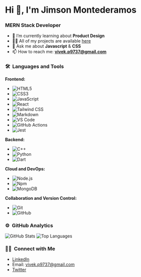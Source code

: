 # Hi 👋, I'm Jimson Montederamos
### MERN Stack Developer

- 🌱 I’m currently learning about **Product Design**
- 👨‍💻 All of my projects are available [here](https://www.vivek9patel.com/projects)
- 💬 Ask me about **Javascript** & **CSS**
- 📫 How to reach me: **vivek.p9737@gmail.com**

### 🛠 &nbsp;Languages and Tools

**Frontend:**
- ![HTML5](https://img.shields.io/badge/-HTML5-%23E44D27?style=for-the-badge&logo=html5&logoColor=ffffff)
- ![CSS3](https://img.shields.io/badge/-CSS3-%231572B6?style=for-the-badge&logo=css3)
- ![JavaScript](https://img.shields.io/badge/-JavaScript-%23F7DF1C?style=for-the-badge&logo=javascript&logoColor=000000&labelColor=%23F7DF1C&color=%23FFCE5A)
- ![React](https://img.shields.io/badge/-React-61DAFB?style=for-the-badge&logo=react&logoColor=ffffff)
- ![Tailwind CSS](https://img.shields.io/badge/Tailwind_CSS-38B2AC?style=for-the-badge&logo=tailwind-css&logoColor=white)
- ![Markdown](https://img.shields.io/badge/Markdown-000000?style=for-the-badge&logo=markdown&logoColor=white)
- ![VS Code](http://img.shields.io/badge/-VS%20Code-007ACC?style=for-the-badge&logo=visual-studio-code&logoColor=ffffff)
- ![GitHub Actions](https://img.shields.io/badge/GitHub%20Actions-2088FF?style=for-the-badge&logo=github-actions&logoColor=white)
- ![Jest](https://img.shields.io/badge/Jest-C21325?style=for-the-badge&logo=jest&logoColor=white)

**Backend:**
- ![C++](https://img.shields.io/badge/C%2B%2B-00599C?style=for-the-badge&logo=c%2B%2B&logoColor=white)
- ![Python](http://img.shields.io/badge/-Python-3776AB?style=for-the-badge&logo=python&logoColor=ffffff)
- ![Dart](https://img.shields.io/badge/Dart-0175C2?style=for-the-badge&logo=dart&logoColor=white)

**Cloud and DevOps:**
- ![Node.js](https://img.shields.io/badge/-Nodejs-339933?style=for-the-badge&logo=Node.js&logoColor=ffffff)
- ![Npm](https://img.shields.io/badge/-npm-CB3837?style=for-the-badge&logo=npm)
- ![MongoDB](https://img.shields.io/badge/MongoDB-4EA94B?style=for-the-badge&logo=mongodb&logoColor=white)

**Collaboration and Version Control:**
- ![Git](https://img.shields.io/badge/-Git-%23F05032?style=for-the-badge&logo=git&logoColor=%23ffffff)
- ![GitHub](https://img.shields.io/badge/-GitHub-181717?style=for-the-badge&logo=github)

### ⚙️ &nbsp;GitHub Analytics

![GitHub Stats](https://github-readme-stats-eight-theta.vercel.app/api?username=vivek9patel&show_icons=true&theme=algolia&include_all_commits=true&count_private=true)
![Top Languages](https://github-readme-stats-eight-theta.vercel.app/api/top-langs/?username=vivek9patel&layout=compact&langs_count=8&theme=algolia)

### 🤝🏻 &nbsp;Connect with Me

- [LinkedIn](https://linkedin.com/in/vivek9patel)
- Email: vivek.p9737@gmail.com
- [Twitter](https://twitter.com/vivek9patel)
